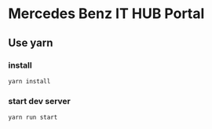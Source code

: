 # Mercedes Benz IT HUB Portal

## Use yarn

### install
`yarn install`

### start dev server
`yarn run start`

